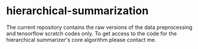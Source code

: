 # hierarchical-summarization

The current repository contains the raw versions of the data preprocessing and tensorflow scratch codes only. To get access to the code for the hierarchical summarizer's core algorithm please contact me.
